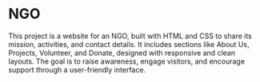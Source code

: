 # NGO
This project is a website for an NGO, built with HTML and CSS to share its mission, activities, and contact details. It includes sections like About Us, Projects, Volunteer, and Donate, designed with responsive and clean layouts. The goal is to raise awareness, engage visitors, and encourage support through a user-friendly interface.

